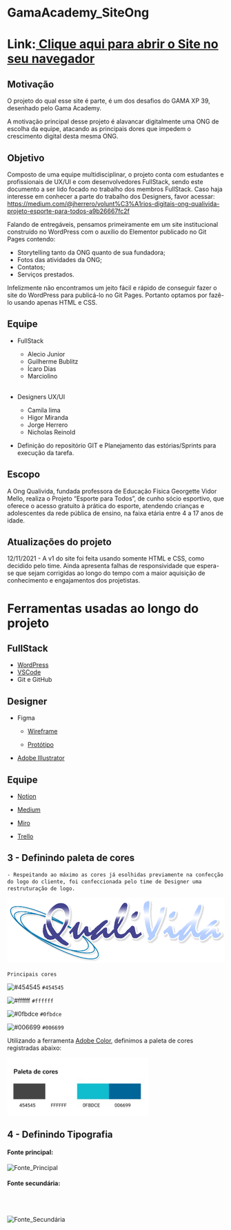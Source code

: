 # GamaAcademy_SiteOng
# Link:<a href="https://guibublitz.github.io/GamaAcadem_SiteOng/"> Clique aqui para abrir o Site no seu navegador</a>
## Motivação

O projeto do qual esse site é parte, é um dos desafios do GAMA XP 39, desenhado pelo Gama Academy. 

A motivação principal desse projeto é alavancar digitalmente uma ONG de escolha da equipe, atacando as principais dores que impedem o crescimento digital desta mesma ONG.

## Objetivo

Composto de uma equipe multidisciplinar, o projeto conta com estudantes e profissionais de UX/UI e com desenvolvedores FullStack, sendo este documento a ser lido focado no trabalho dos membros FullStack. Caso haja interesse em conhecer a parte do trabalho dos Designers, favor acessar: https://medium.com/@jherrero/volunt%C3%A1rios-digitais-ong-qualivida-projeto-esporte-para-todos-a9b26667fc2f

Falando de entregáveis, pensamos primeiramente em um site institucional construído no WordPress com o auxílio do Elementor publicado no Git Pages contendo:
- Storytelling tanto da ONG quanto de sua fundadora;
- Fotos das atividades da ONG;
- Contatos;
- Serviços prestados.

Infelizmente não encontramos um jeito fácil e rápido de conseguir fazer o site do WordPress para publicá-lo no Git Pages. Portanto optamos por fazê-lo usando apenas HTML e CSS.

## Equipe
- FullStack
  - Alecio Junior
  - Guilherme Bublitz
  - Ícaro Dias
  - Marciolino
  
  <br />
- Designers UX/UI
  - Camila lima
  - Higor Miranda
  - Jorge Herrero
  - Nicholas Reinold

- Definição do repositório GIT e Planejamento das estórias/Sprints para execução da tarefa.

## Escopo

A Ong Qualivida, fundada professora de Educação Física Georgette Vidor Mello, realiza o Projeto “Esporte para Todos”, de cunho sócio esportivo, que oferece o acesso gratuito à prática do esporte, atendendo crianças e adolescentes da rede pública de ensino, na faixa etária entre 4 a 17 anos de idade.

## Atualizações do projeto

12/11/2021 - A v1 do site foi feita usando somente HTML e CSS, como decidido pelo time. Ainda apresenta falhas de responsividade que espera-se que sejam corrigidas ao longo do tempo com a maior aquisição de conhecimento e engajamentos dos projetistas.

# Ferramentas usadas ao longo do projeto

## FullStack
- [WordPress](https://wordpress.com/pt-br/)
- [VSCode](https://code.visualstudio.com/)
- Git e GitHub

## Designer 
- Figma 

    - [Wireframe](https://www.figma.com/file/Pemj6ThEnr767xdMT1R2UK/Site-ONG-QualiVida?node-id=0%3A1)

    - [Protótipo](https://www.figma.com/proto/Pemj6ThEnr767xdMT1R2UK/Site-ONG-QualiVida?page-id=33%3A2&node-id=123%3A2&viewport=241%2C48%2C0.27&scaling=min-zoom&starting-point-node-id=123%3A2)

- [Adobe Illustrator](https://www.adobe.com/br/products/illustrator)

## Equipe
- [Notion](https://curvy-somersault-dec.notion.site/Volunt-rios-Digitais-ONG-QualiVida-Projeto-Esporte-para-Todos-8e5f591b0b7943f08a9bca4b23fa2970)

- [Medium](https://medium.com/@jherrero/volunt%C3%A1rios-digitais-ong-qualivida-projeto-esporte-para-todos-a9b26667fc2f)

- [Miro](https://miro.com/welcomeonboard/Q1pmTjZFS1AxcFJNQnY5dkxNMU5PTHJCckRKamZ5OTlQNjliZHQyREtVOGdzNTJhY1AzcjZhdGQ4YUZ4REdmR3wzMDc0NDU3MzYzNDUzNTA0ODY0?invite_link_id=706179014050)

- [Trello](https://trello.com/c/wZ2b1rrs/14-desenvolvimento-do-site-institucional-da-ong-e-linktree)


## 3 - Definindo paleta de cores
    - Respeitando ao máximo as cores já esolhidas previamente na confecção do logo do cliente, foi confeccionada pelo time de Designer uma restruturação de logo.
   ![Logo da ONG](img/logo-ong-qualivida.png) 
   
`Principais cores`

   ![#454545](https://via.placeholder.com/15/454545/000000?text=+) `#454545`

  ![#ffffff](https://via.placeholder.com/15/ffffff/000000?text=+) `#ffffff`
  
  ![#0fbdce](https://via.placeholder.com/15/0fbdce/000000?text=+) `#0fbdce`

  ![#006699](https://via.placeholder.com/15/006699/000000?text=+) `#006699`


Utilizando a ferramenta  [Adobe Color](https://color.adobe.com/), definimos a paleta de cores registradas abaixo:

![Paleta_de_Cores](img/paleta-cores.jpeg)

## 4 - Definindo Tipografia
#### Fonte principal:
  ![Fonte_Principal](https://symbols.getvecta.com/stencil_56/12_poppins.27b16a2bc0.png)
  
#### Fonte secundária:
<br />
<br />


  ![Fonte_Secundária](https://fontmeme.com/fonts/static/19810/roboto-font-preview.png)
<br />
<br />
